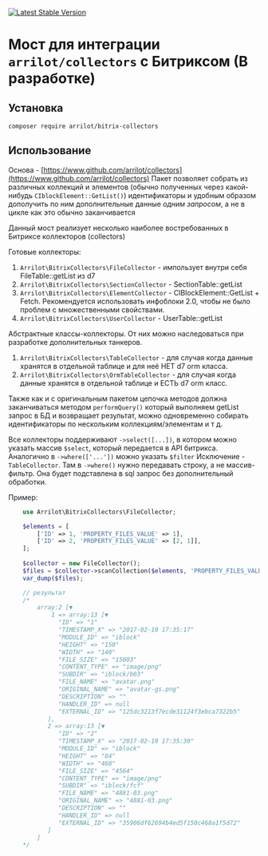 [![Latest Stable Version](https://poser.pugx.org/arrilot/bitrix-collectors/v/stable.svg)](https://packagist.org/packages/arrilot/bitrix-collectors/)

# Мост для интеграции `arrilot/collectors` с Битриксом (В разработке)

## Установка

```composer require arrilot/bitrix-collectors```

## Использование

Основа - [https://www.github.com/arrilot/collectors](https://www.github.com/arrilot/collectors)
Пакет позволяет собрать из различных коллекций и элементов (обычно полученных через какой-нибудь `CIblockElement::GetList()`) идентификаторы и удобным образом дополучить по ним дополнительные данные *одним запросом*, а не в цикле как это обычно заканчивается

Данный мост реализует несколько наиболее востребованных в Битриксе коллекторов (collectors)

Готовые коллекторы:
 1. `Arrilot\BitrixCollectors\FileCollector` - импользует внутри себя FileTable::getList из d7
 2. `Arrilot\BitrixCollectors\SectionCollector` - SectionTable::getList
 3. `Arrilot\BitrixCollectors\ElementCollector` - CIBlockElement::GetList + Fetch. Рекомендуется использовать инфоблоки 2.0, чтобы не было проблем с множественными свойствами.
 4. `Arrilot\BitrixCollectors\UserCollector` - UserTable::getList

Абстрактные классы-коллекторы. От них можно наследоваться при разработке дополнительных танкеров.
 1. `Arrilot\BitrixCollectors\TableCollector` - для случая когда данные хранятся в отдельной таблице и для неё НЕТ d7 orm класса. 
 2. `Arrilot\BitrixCollectors\OrmTableCollector` - для случая когда данные хранятся в отдельной таблице и ЕСТЬ d7 orm класс. 

Также как и с оригинальным пакетом цепочка методов должна заканчиваться методом `performQuery()` который выполняем getList запрос в БД и возвращает результат, можно одновременно собирать идентификаторы по нескольким коллекциям/элементам и т д.

Все коллекторы поддерживают `->select([...])`, в котором можно указать массив `$select`, который передается в API битрикса.
Аналогично в `->where(['...'])` можно указать `$filter`
Исключение - `TableCollector`. Там в `->where()` нужно передавать строку, а не массив-фильтр.
Она будет подставлена в sql запрос без дополнительный обработки.

Пример:
```php
    use Arrilot\BitrixCollectors\FileCollector;

    $elements = [
        ['ID' => 1, 'PROPERTY_FILES_VALUE' => 1],
        ['ID' => 2, 'PROPERTY_FILES_VALUE' => [2, 1]],
    ];
    
    $collector = new FileCollector();
    $files = $collector->scanCollection($elements, 'PROPERTY_FILES_VALUE')->performQuery();
    var_dump($files);

    // результат
    /*
        array:2 [▼
            1 => array:13 [▼
              "ID" => "1"
              "TIMESTAMP_X" => "2017-02-10 17:35:17"
              "MODULE_ID" => "iblock"
              "HEIGHT" => "150"
              "WIDTH" => "140"
              "FILE_SIZE" => "15003"
              "CONTENT_TYPE" => "image/png"
              "SUBDIR" => "iblock/b03"
              "FILE_NAME" => "avatar.png"
              "ORIGINAL_NAME" => "avatar-gs.png"
              "DESCRIPTION" => ""
              "HANDLER_ID" => null
              "EXTERNAL_ID" => "125dc3213f7ecde31124f3ebca7322b5"
           ],
           2 => array:13 [▼
              "ID" => "2"
              "TIMESTAMP_X" => "2017-02-10 17:35:30"
              "MODULE_ID" => "iblock"
              "HEIGHT" => "84"
              "WIDTH" => "460"
              "FILE_SIZE" => "4564"
              "CONTENT_TYPE" => "image/png"
              "SUBDIR" => "iblock/fcf"
              "FILE_NAME" => "4881-03.png"
              "ORIGINAL_NAME" => "4881-03.png"
              "DESCRIPTION" => ""
              "HANDLER_ID" => null
              "EXTERNAL_ID" => "35906df62694b4ed5f150c468a1f5d72"
           ]
        ]
    */
```
